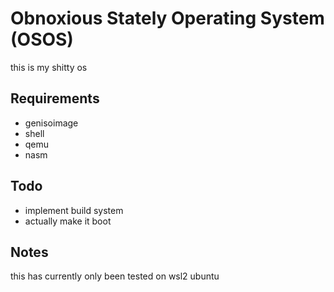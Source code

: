 # Obnoxious Stately Operating System (OSOS)
this is my shitty os

## Requirements

* genisoimage
* shell
* qemu
* nasm

## Todo

* implement build system
* actually make it boot

## Notes

this has currently only been tested on wsl2 ubuntu
